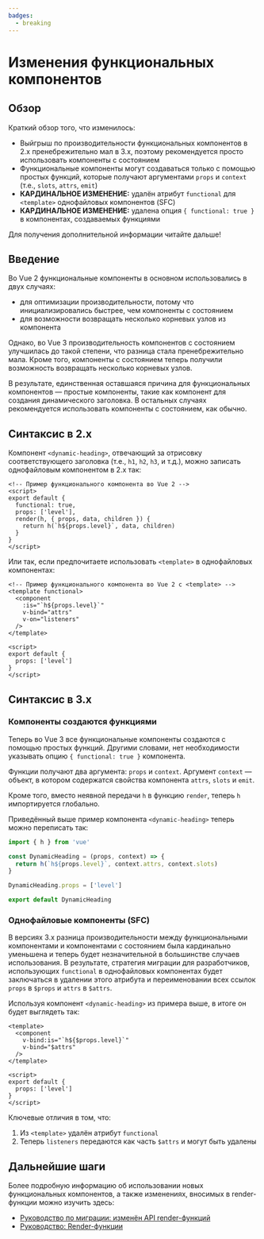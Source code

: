 ```yaml
---
badges:
  - breaking
---
```


# Изменения функциональных компонентов <MigrationBadges :badges="$frontmatter.badges" />

## Обзор

Краткий обзор того, что изменилось:

- Выйгрыш по производительности функциональных компонентов в 2.x пренебрежительно мал в 3.x, поэтому рекомендуется просто использовать компоненты с состоянием
- Функциональные компоненты могут создаваться только с помощью простых функций, которые получают аргументами `props` и `context` (т.е., `slots`, `attrs`, `emit`)
- **КАРДИНАЛЬНОЕ ИЗМЕНЕНИЕ:** удалён атрибут `functional` для `<template>` однофайловых компонентов (SFC)
- **КАРДИНАЛЬНОЕ ИЗМЕНЕНИЕ:** удалена опция `{ functional: true }` в компонентах, создаваемых функциями

Для получения дополнительной информации читайте дальше!

## Введение

Во Vue 2 функциональные компоненты в основном использовались в двух случаях:

- для оптимизации производительности, потому что инициализировались быстрее, чем компоненты с состоянием
- для возможности возвращать несколько корневых узлов из компонента

Однако, во Vue 3 производительность компонентов с состоянием улучшилась до такой степени, что разница стала пренебрежительно мала. Кроме того, компоненты с состоянием теперь получили возможность возвращать несколько корневых узлов.

В результате, единственная оставшаяся причина для функциональных компонентов — простые компоненты, такие как компонент для создания динамического заголовка. В остальных случаях рекомендуется использовать компоненты с состоянием, как обычно.

## Синтаксис в 2.x

Компонент `<dynamic-heading>`, отвечающий за отрисовку соответствующего заголовка (т.е., `h1`, `h2`, `h3`, и т.д.), можно записать однофайловым компонентом в 2.x так:

```vue
<!-- Пример функционального компонента во Vue 2 -->
<script>
export default {
  functional: true,
  props: ['level'],
  render(h, { props, data, children }) {
    return h(`h${props.level}`, data, children)
  }
}
</script>
```

Или так, если предпочитаете использовать `<template>` в однофайловых компонентах:

```vue
<!-- Пример функционального компонента во Vue 2 с <template> -->
<template functional>
  <component
    :is="`h${props.level}`"
    v-bind="attrs"
    v-on="listeners"
  />
</template>

<script>
export default {
  props: ['level']
}
</script>
```

## Синтаксис в 3.x

### Компоненты создаются функциями

Теперь во Vue 3 все функциональные компоненты создаются с помощью простых функций. Другими словами, нет необходимости указывать опцию `{ functional: true }` компонента.

Функции получают два аргумента: `props` и `context`. Аргумент `context` — объект, в котором содержатся свойства компонента `attrs`, `slots` и `emit`.

Кроме того, вместо неявной передачи `h` в функцию `render`, теперь `h` импортируется глобально.

Приведённый выше пример компонента `<dynamic-heading>` теперь можно переписать так:

```js
import { h } from 'vue'

const DynamicHeading = (props, context) => {
  return h(`h${props.level}`, context.attrs, context.slots)
}

DynamicHeading.props = ['level']

export default DynamicHeading
```

### Однофайловые компоненты (SFC)

В версиях 3.x разница производительности между функциональными компонентами и компонентами с состоянием была кардинально уменьшена и теперь будет незначительной в большинстве случаев использования. В результате, стратегия миграции для разработчиков, использующих `functional` в однофайловых компонентах будет заключаться в удалении этого атрибута и переименовании всех ссылок `props` в `$props` и `attrs` в `$attrs`.

Используя компонент `<dynamic-heading>` из примера выше, в итоге он будет выглядеть так:

```vue{1,3,4}
<template>
  <component
    v-bind:is="`h${$props.level}`"
    v-bind="$attrs"
  />
</template>

<script>
export default {
  props: ['level']
}
</script>
```

Ключевые отличия в том, что:

1. Из `<template>` удалён атрибут `functional`
2. Теперь `listeners` передаются как часть `$attrs` и могут быть удалены

## Дальнейшие шаги

Более подробную информацию об использовании новых функциональных компонентов, а также изменениях, вносимых в render-функции можно изучить здесь:

- [Руководство по миграции: изменён API render-функций](render-function-api.md)
- [Руководство: Render-функции](../render-function.md)
